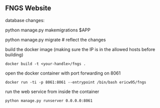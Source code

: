## FNGS Website

database changes:

python manage.py makemigrations $APP

python manage.py migrate # reflect the changes


build the docker image (making sure the IP is in the allowed hosts before building)

```
docker build -t <your-handle>/fngs .
```

open the docker container with port forwarding on 8061
```
docker run -ti -p 8061:8061 --entrypoint /bin/bash ericw95/fngs
```
run the web service from inside the container
```
python manage.py runserver 0.0.0.0:8061
```
